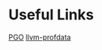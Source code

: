 # Useful Links
[PGO](https://doc.rust-lang.org/rustc/profile-guided-optimization.html)
[llvm-profdata](https://llvm.org/docs/CommandGuide/llvm-profdata.html#profdata-merge)